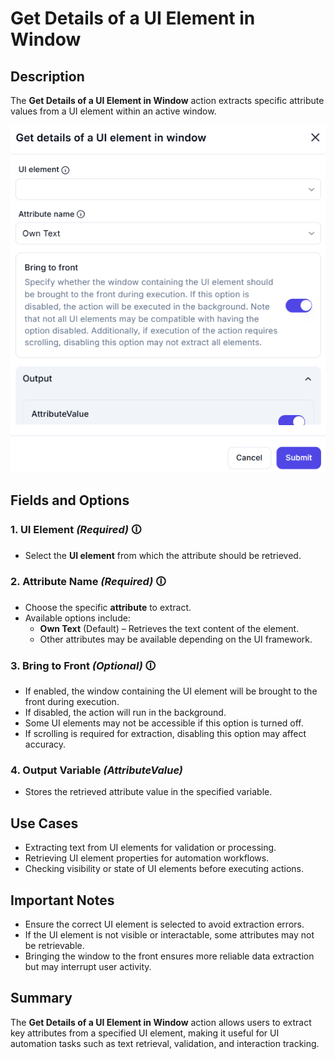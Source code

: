 # Get Details of a UI Element in Window

## Description

The **Get Details of a UI Element in Window** action extracts specific attribute values from a UI element within an active window.

![Get Details of a UI Element in Window UI](get-details-of-a-ui-element-in-window.png)

## Fields and Options  

### **1. UI Element** *(Required)* 🛈  

- Select the **UI element** from which the attribute should be retrieved.

### **2. Attribute Name** *(Required)* 🛈  

- Choose the specific **attribute** to extract.  
- Available options include:  
  - **Own Text** (Default) – Retrieves the text content of the element.  
  - Other attributes may be available depending on the UI framework.

### **3. Bring to Front** *(Optional)* 🛈  

- If enabled, the window containing the UI element will be brought to the front during execution.  
- If disabled, the action will run in the background.  
- Some UI elements may not be accessible if this option is turned off.  
- If scrolling is required for extraction, disabling this option may affect accuracy.

### **4. Output Variable** *(AttributeValue)*  

- Stores the retrieved attribute value in the specified variable.

## Use Cases  

- Extracting text from UI elements for validation or processing.  
- Retrieving UI element properties for automation workflows.  
- Checking visibility or state of UI elements before executing actions.

## Important Notes  

- Ensure the correct UI element is selected to avoid extraction errors.  
- If the UI element is not visible or interactable, some attributes may not be retrievable.  
- Bringing the window to the front ensures more reliable data extraction but may interrupt user activity.

## Summary  

The **Get Details of a UI Element in Window** action allows users to extract key attributes from a specified UI element, making it useful for UI automation tasks such as text retrieval, validation, and interaction tracking.
